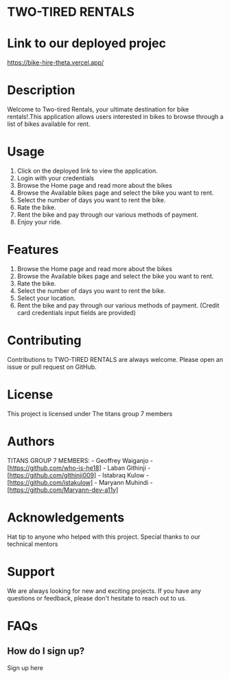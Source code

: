 # TWO-TIRED RENTALS

# Link to our deployed projec
https://bike-hire-theta.vercel.app/

# Description
Welcome to Two-tired Rentals, your ultimate destination for bike rentals!.This application allows users interested in bikes to browse through a list of bikes available for rent.

# Usage
1. Click on the deployed link to view the application.
2. Login with your credentials
3. Browse the Home page and read more about the bikes
4. Browse the Available bikes page and select the bike you want to rent.
5. Select the number of days you want to rent the bike.
6. Rate the bike. 
7. Rent the bike and pay through our various methods of payment.
8. Enjoy your ride.

# Features
1. Browse the Home page and read more about the bikes
2. Browse the Available bikes page and select the bike you want to rent.
3. Rate the bike.
4. Select the number of days you want to rent the bike.
5. Select your location.
6. Rent the bike and pay through our various methods of payment. (Credit card credentials input fields are provided)

# Contributing
Contributions to TWO-TIRED RENTALS are always welcome. Please open an issue or pull request on GitHub.

# License
This project is licensed under The titans group 7 members

# Authors
TITANS GROUP 7 MEMBERS:
     - Geoffrey Waiganjo - [https://github.com/who-is-he18]
     - Laban Githinji - [https://github.com/gIthinji009]
     - Istabraq Kulow - [https://github.com/istakulow]
     - Maryann Muhindi - [https://github.com/Maryann-dev-a11y]

# Acknowledgements
Hat tip to anyone who helped with this project.
Special thanks to our technical mentors

# Support
We are always looking for new and exciting projects. If you have any questions or feedback, please don't hesitate to reach out to us.

# FAQs
## How do I sign up?
Sign up here 




